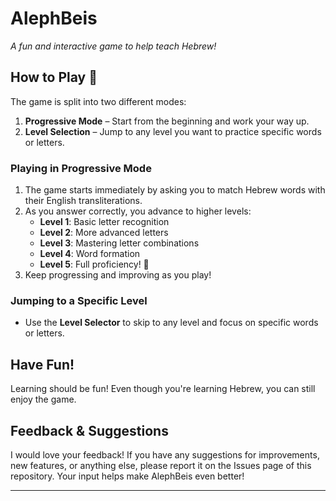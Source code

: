 # AlephBeis  
*A fun and interactive game to help teach Hebrew!*  

## How to Play 📖  

The game is split into two different modes:  
1. **Progressive Mode** – Start from the beginning and work your way up.  
2. **Level Selection** – Jump to any level you want to practice specific words or letters.  

###  Playing in Progressive Mode  
1. The game starts immediately by asking you to match Hebrew words with their English transliterations.  
2. As you answer correctly, you advance to higher levels:  
   - **Level 1**: Basic letter recognition  
   - **Level 2**: More advanced letters  
   - **Level 3**: Mastering letter combinations  
   - **Level 4**: Word formation  
   - **Level 5**: Full proficiency! 🎉  
3. Keep progressing and improving as you play!  

###  Jumping to a Specific Level  
- Use the **Level Selector** to skip to any level and focus on specific words or letters.  

## Have Fun!  
Learning should be fun! Even though you're learning Hebrew, you can still enjoy the game.  

## Feedback & Suggestions   
I would love your feedback! If you have any suggestions for improvements, new features, or anything else, please report it on the Issues page of this repository. Your input helps make AlephBeis even better!  

---


